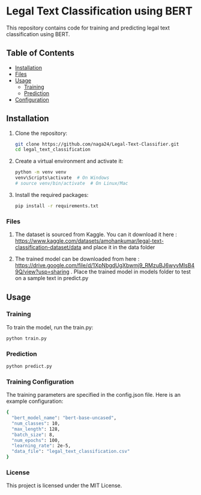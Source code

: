 # Legal Text Classification using BERT

This repository contains code for training and predicting legal text classification using BERT.

## Table of Contents
- [Installation](#installation)
- [Files](#files,)
- [Usage](#usage)
  - [Training](#training)
  - [Prediction](#prediction)
- [Configuration](#configuration)

## Installation

1. Clone the repository:
    ```bash
    git clone https://github.com/naga24/Legal-Text-Classifier.git
    cd legal_text_classification
    ```

2. Create a virtual environment and activate it:
    ```bash
    python -m venv venv
    venv\Scripts\activate  # On Windows
    # source venv/bin/activate  # On Linux/Mac
    ```

3. Install the required packages:
    ```bash
    pip install -r requirements.txt
    ```
    
### Files

1. The dataset is sourced from Kaggle. You can it download it here : https://www.kaggle.com/datasets/amohankumar/legal-text-classification-dataset/data and place it in the data folder

2. The trained model can be downloaded from here : https://drive.google.com/file/d/1XpNbgdUgXbwmj9_RMzuBJ6wyvMlsB49Q/view?usp=sharing . Place the trained model in models folder to test on a sample text in predict.py

## Usage

### Training

To train the model, run the train.py:

```bash
python train.py
```

### Prediction

```bash
python predict.py
```

### Training Configuration

The training parameters are specified in the config.json file. Here is an example configuration:

```bash
{
  "bert_model_name": "bert-base-uncased",
  "num_classes": 10,
  "max_length": 128,
  "batch_size": 8,
  "num_epochs": 100,
  "learning_rate": 2e-5,
  "data_file": "legal_text_classification.csv"
}
```

### License

This project is licensed under the MIT License.
